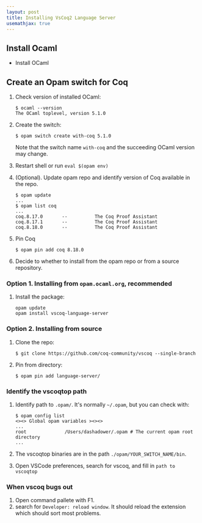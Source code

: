 ```yaml
---
layout: post
title: Installing VsCoq2 Language Server
usemathjax: true
---
```


## Install Ocaml

- Install OCaml

## Create an Opam switch for Coq

1. Check version of installed OCaml:

    ```
    $ ocaml --version
    The OCaml toplevel, version 5.1.0
    ```

2. Create the switch:

    ```
    $ opam switch create with-coq 5.1.0
    ```

    Note that the switch name `with-coq` and the succeeding OCaml version may change.

3. Restart shell or run `eval $(opam env)`

4. (Optional). Update opam repo and identify version of Coq available in the repo.
    ```
    $ opam update
    ...
    $ opam list coq
    ...
    coq.8.17.0       --          The Coq Proof Assistant
    coq.8.17.1       --          The Coq Proof Assistant
    coq.8.18.0       --          The Coq Proof Assistant
    ```

4. Pin Coq

    ```
    $ opam pin add coq 8.18.0
    ```

5. Decide to whether to install from the opam repo or from a source repository.

### Option 1. Installing from `opam.ocaml.org`, recommended

1. Install the package:

    ```
    opam update
    opam install vscoq-language-server
    ```

### Option 2. Installing from source

1. Clone the repo:

    ```
    $ git clone https://github.com/coq-community/vscoq --single-branch
    ```

2. Pin from directory:

    ```
    $ opam pin add language-server/
    ```

### Identify the vscoqtop path

1. Identify path to `.opam/`. It's normally `~/.opam`, but you can check with:

    ```
    $ opam config list
    <><> Global opam variables ><><>
    ...
    root              /Users/dashadower/.opam # The current opam root directory
    ...
    ```

2. The vscoqtop binaries are in the path `./opam/YOUR_SWITCH_NAME/bin`.

3. Open VSCode preferences, search for vscoq, and fill in `path to vscoqtop`

### When vscoq bugs out

1. Open command pallete with F1.
2. search for `Developer: reload window`. It should reload the extension which should sort most problems.